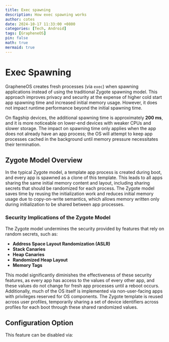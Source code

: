 ```yaml
---
title: Exec spawning
description: How exec spawning works
author: cotes
date: 2024-10-17 11:33:00 +0800
categories: [Tech, Android]
tags: [GrapheneOS]
pin: false
math: true
mermaid: true
---
```

# Exec Spawning

GrapheneOS creates fresh processes (via `exec`) when spawning applications instead of using the traditional Zygote spawning model. This approach improves privacy and security at the expense of higher cold start app spawning time and increased initial memory usage. However, it does not impact runtime performance beyond the initial spawning time. 

On flagship devices, the additional spawning time is approximately **200 ms**, and it is more noticeable on lower-end devices with weaker CPUs and slower storage. The impact on spawning time only applies when the app does not already have an app process; the OS will attempt to keep app processes cached in the background until memory pressure necessitates their termination.

## Zygote Model Overview

In the typical Zygote model, a template app process is created during boot, and every app is spawned as a clone of this template. This leads to all apps sharing the same initial memory content and layout, including sharing secrets that should be randomized for each process. The Zygote model saves time by reusing the initialization work and reduces initial memory usage due to copy-on-write semantics, which allows memory written only during initialization to be shared between app processes.

### Security Implications of the Zygote Model

The Zygote model undermines the security provided by features that rely on random secrets, such as:

- **Address Space Layout Randomization (ASLR)**
- **Stack Canaries**
- **Heap Canaries**
- **Randomized Heap Layout**
- **Memory Tags**

This model significantly diminishes the effectiveness of these security features, as every app has access to the values of every other app, and these values do not change for fresh app processes until a reboot occurs. Additionally, much of the OS itself is implemented via non-user-facing apps with privileges reserved for OS components. The Zygote template is reused across user profiles, temporarily sharing a set of device identifiers across profiles for each boot through these shared randomized values.

## Configuration Option

This feature can be disabled via:

